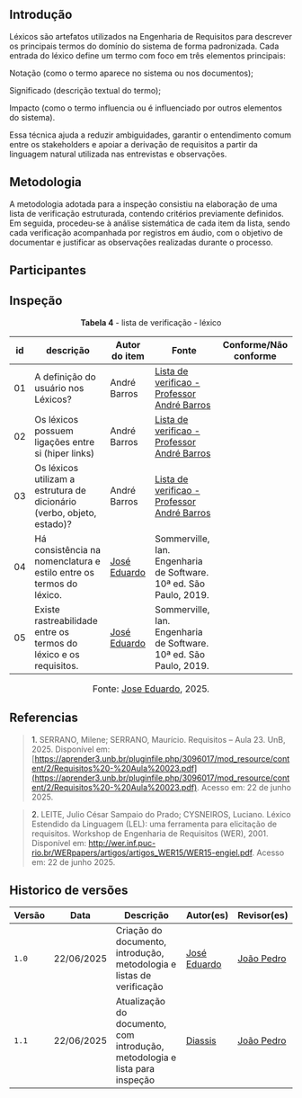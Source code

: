 ## Introdução 
Léxicos são artefatos utilizados na Engenharia de Requisitos para descrever os principais termos do domínio do sistema de forma padronizada. Cada entrada do léxico define um termo com foco em três elementos principais:

Notação (como o termo aparece no sistema ou nos documentos);

Significado (descrição textual do termo);

Impacto (como o termo influencia ou é influenciado por outros elementos do sistema).

Essa técnica ajuda a reduzir ambiguidades, garantir o entendimento comum entre os stakeholders e apoiar a derivação de requisitos a partir da linguagem natural utilizada nas entrevistas e observações.

## Metodologia 
A metodologia adotada para a inspeção consistiu na elaboração de uma lista de verificação estruturada, contendo critérios previamente definidos. Em seguida, procedeu-se à análise sistemática de cada item da lista, sendo cada verificação acompanhada por registros em áudio, com o objetivo de documentar e justificar as observações realizadas durante o processo.
## Participantes 


## Inspeção 

<p style="text-align: center"><b>Tabela 4</b> - lista de verificação - léxico</p>

| id    | descrição                                                                                    | Autor do item      | Fonte                                                                                  | Conforme/Não conforme |
| ----- | -------------------------------------------------------------------------------------------- | ------------------ | -------------------------------------------------------------------------------------- | --------------------- |
| 01 |A definição do usuário nos Léxicos?    | André Barros | [Lista de verificao - Professor André Barros]() |                       |
| 02 | Os léxicos possuem ligações entre si (hiper links)             | André Barros | [Lista de verificao - Professor André Barros]()                                |                       |
| 03 | Os léxicos utilizam a estrutura de dicionário (verbo, objeto, estado)?                 | André Barros | [Lista de verificao - Professor André Barros]()                     |                       |
| 04 | Há consistência na nomenclatura e estilo entre os termos do léxico.                | [José Eduardo](https://github.com/jevprado)                     |   Sommerville, Ian. Engenharia de Software. 10ª ed. São Paulo, 2019.                    |
| 05 | Existe rastreabilidade entre os termos do léxico e os requisitos.              |[José Eduardo](https://github.com/jevprado)                     |  Sommerville, Ian. Engenharia de Software. 10ª ed. São Paulo, 2019.                     |





<font size="3"><p style="text-align: center">Fonte: [Jose Eduardo](https://github.com/jevprado), 2025.</p></font>

## Referencias 

> <a>1.</a> SERRANO, Milene; SERRANO, Maurício. Requisitos – Aula 23. UnB, 2025. Disponível em: [https://aprender3.unb.br/pluginfile.php/3096017/mod_resource/content/2/Requisitos%20-%20Aula%20023.pdf](https://aprender3.unb.br/pluginfile.php/3096017/mod_resource/content/2/Requisitos%20-%20Aula%20023.pdf). Acesso em: 22 de junho 2025.
>


><a>2.</a> LEITE, Julio César Sampaio do Prado; CYSNEIROS, Luciano. Léxico Estendido da Linguagem (LEL): uma ferramenta para elicitação de requisitos. Workshop de Engenharia de Requisitos (WER), 2001. Disponível em: http://wer.inf.puc-rio.br/WERpapers/artigos/artigos_WER15/WER15-engiel.pdf. Acesso em: 22 de junho 2025.
>

## Historico de versões

| Versão | Data       | Descrição                                      | Autor(es)                                      | Revisor(es)                                    |
| ------ | ---------- | ---------------------------------------------- | ---------------------------------------------- | ---------------------------------------------- |
| `1.0`   | 22/06/2025 | Criação do documento, introdução, metodologia e listas de verificação | [José Eduardo](https://github.com/jevprado)    |  [João Pedro](https://github.com/JpRodrigues2) |
| `1.1`   | 22/06/2025 | Atualização do documento, com introdução, metodologia e lista para inspeção | [Diassis](https://github.com/Diaxiz)    | [João Pedro](https://github.com/JpRodrigues2) |
